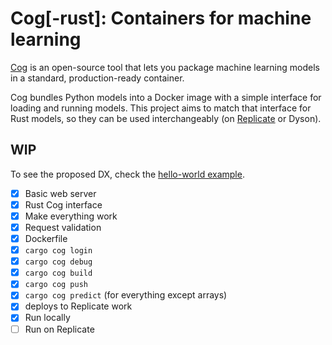 # Cog[-rust]: Containers for machine learning

[Cog](https://github.com/replicate/cog) is an open-source tool that lets you package machine learning models in a standard, production-ready container.

Cog bundles Python models into a Docker image with a simple interface for loading and running models. This project aims to match that interface for Rust models, so they can be used interchangeably (on [Replicate](https://replicate.com) or Dyson).

## WIP

To see the proposed DX, check the [hello-world example](examples/hello-world/src/main.rs).

- [x] Basic web server
- [x] Rust Cog interface
- [x] Make everything work
- [x] Request validation
- [x] Dockerfile
- [x] `cargo cog login`
- [x] `cargo cog debug`
- [x] `cargo cog build`
- [x] `cargo cog push`
- [x] `cargo cog predict` (for everything except arrays)
- [x] deploys to Replicate work
- [x] Run locally
- [ ] Run on Replicate

